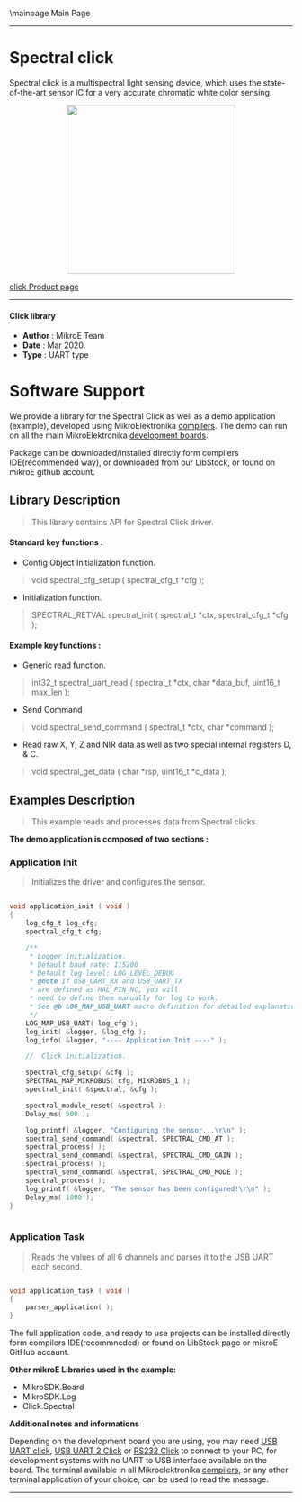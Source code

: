 \mainpage Main Page
 
---
# Spectral click

Spectral click is a multispectral light sensing device, which uses the state-of-the-art sensor IC for a very accurate chromatic white color sensing.

<p align="center">
  <img src="https://download.mikroe.com/images/click_for_ide/spectral_click.png" height=300px>
</p>

[click Product page](https://www.mikroe.com/spectral-click)

---


#### Click library 

- **Author**        : MikroE Team
- **Date**          : Mar 2020.
- **Type**          : UART type


# Software Support

We provide a library for the Spectral Click 
as well as a demo application (example), developed using MikroElektronika 
[compilers](https://shop.mikroe.com/compilers). 
The demo can run on all the main MikroElektronika [development boards](https://shop.mikroe.com/development-boards).

Package can be downloaded/installed directly form compilers IDE(recommended way), or downloaded from our LibStock, or found on mikroE github account. 

## Library Description

> This library contains API for Spectral Click driver.

#### Standard key functions :

- Config Object Initialization function.
> void spectral_cfg_setup ( spectral_cfg_t *cfg ); 
 
- Initialization function.
> SPECTRAL_RETVAL spectral_init ( spectral_t *ctx, spectral_cfg_t *cfg );

#### Example key functions :

- Generic read function.
> int32_t spectral_uart_read ( spectral_t *ctx, char *data_buf, uint16_t max_len );
 
- Send Command
> void spectral_send_command ( spectral_t *ctx, char *command );

- Read raw X, Y, Z and NIR data as well as two special internal registers D, & C.
> void spectral_get_data ( char *rsp, uint16_t *c_data );

## Examples Description

> This example reads and processes data from Spectral clicks.

**The demo application is composed of two sections :**

### Application Init 

> Initializes the driver and configures the sensor.

```c

void application_init ( void )
{
    log_cfg_t log_cfg;
    spectral_cfg_t cfg;

    /** 
     * Logger initialization.
     * Default baud rate: 115200
     * Default log level: LOG_LEVEL_DEBUG
     * @note If USB_UART_RX and USB_UART_TX 
     * are defined as HAL_PIN_NC, you will 
     * need to define them manually for log to work. 
     * See @b LOG_MAP_USB_UART macro definition for detailed explanation.
     */
    LOG_MAP_USB_UART( log_cfg );
    log_init( &logger, &log_cfg );
    log_info( &logger, "---- Application Init ----" );

    //  Click initialization.

    spectral_cfg_setup( &cfg );
    SPECTRAL_MAP_MIKROBUS( cfg, MIKROBUS_1 );
    spectral_init( &spectral, &cfg );

    spectral_module_reset( &spectral );
    Delay_ms( 500 );

    log_printf( &logger, "Configuring the sensor...\r\n" );
    spectral_send_command( &spectral, SPECTRAL_CMD_AT );
    spectral_process( );
    spectral_send_command( &spectral, SPECTRAL_CMD_GAIN );
    spectral_process( );
    spectral_send_command( &spectral, SPECTRAL_CMD_MODE );
    spectral_process( );
    log_printf( &logger, "The sensor has been configured!\r\n" );
    Delay_ms( 1000 );
}
  
```

### Application Task

> Reads the values of all 6 channels and parses it to the USB UART each second.

```c

void application_task ( void )
{
    parser_application( );  
} 

```

The full application code, and ready to use projects can be  installed directly form compilers IDE(recommneded) or found on LibStock page or mikroE GitHub accaunt.

**Other mikroE Libraries used in the example:** 

- MikroSDK.Board
- MikroSDK.Log
- Click.Spectral

**Additional notes and informations**

Depending on the development board you are using, you may need 
[USB UART click](https://shop.mikroe.com/usb-uart-click), 
[USB UART 2 Click](https://shop.mikroe.com/usb-uart-2-click) or 
[RS232 Click](https://shop.mikroe.com/rs232-click) to connect to your PC, for 
development systems with no UART to USB interface available on the board. The 
terminal available in all Mikroelektronika 
[compilers](https://shop.mikroe.com/compilers), or any other terminal application 
of your choice, can be used to read the message.



---
